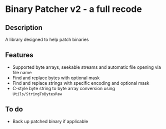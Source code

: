 # Binary Patcher v2 - a full recode

## Description
A library designed to help patch binaries

## Features
* Supported byte arrays, seekable streams and automatic file opening via file name
* Find and replace bytes with optional mask
* Find and replace strings with specific encoding and optional mask
* C-style byte string to byte array conversion using `Utils/StringToBytesRaw`

## To do
* Back up patched binary if applicable
